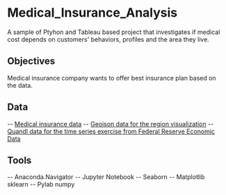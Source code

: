 # Medical_Insurance_Analysis
A sample of Ptyhon and Tableau based project that investigates if medical cost depends on customers' behaviors, profiles and the area they live.
## Objectives
Medical insurance company wants to offer best insurance plan based on the data. 
## Data 
-- [Medical insurance data](https://www.kaggle.com/datasets/himanshupoddar/zomato-bangalore-restaurants)
-- [Geojson data for the region visualization](https://github.com/DanaDaskalova/geoJSONs/blob/main/geoJSON_us_regions)
-- [Quandl data for the time series exercise from Federal Reserve Economic Data](https://data.nasdaq.com/data/FRED-federal-reserve-economic-data)
## Tools
-- Anaconda.Navigator
-- Jupyter Notebook
-- Seaborn
-- Matplotlib sklearn
-- Pylab numpy
